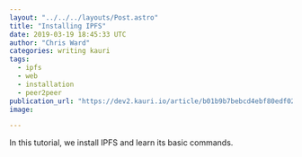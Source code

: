 ```yaml
---
layout: "../../../layouts/Post.astro"
title: "Installing IPFS"
date: 2019-03-19 18:45:33 UTC
author: "Chris Ward"
categories: writing kauri
tags:
  - ipfs
  - web
  - installation
  - peer2peer
publication_url: "https://dev2.kauri.io/article/b01b9b7bebcd4ebf80edf021bdd0e232"
image:

---
```

In this tutorial, we install IPFS and learn its basic commands.

